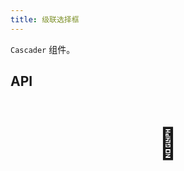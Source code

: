 ```yaml
---
title: 级联选择框
---
```


`Cascader` 组件。

## API

<div style="padding: 40px 0;font-size: 48px; text-align: center;">🚧</div>
